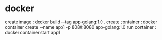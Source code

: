 # docker

create image : docker build --tag app-golang:1.0 .
create container : docker container create --name app1 -p 8080:8080 app-golang:1.0
run container : docker container start app1

